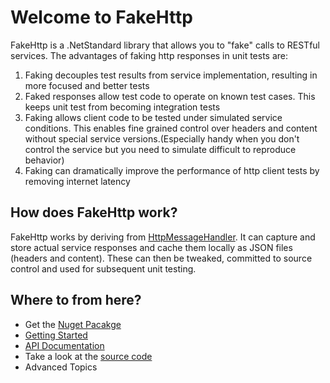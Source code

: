 # Welcome to **FakeHttp**

FakeHttp is a .NetStandard library that allows you to "fake" calls to RESTful services.
The advantages of faking http responses in unit tests are:

1. Faking decouples test results from service implementation, resulting in more focused and better tests
1. Faked responses allow test code to operate on known test cases. This keeps unit test from becoming integration tests
1. Faking allows client code to be tested under simulated service conditions. This enables fine grained control over headers and content without special service versions.(Especially handy when you don't control the service but you need to simulate difficult to reproduce behavior)
1. Faking can dramatically improve the performance of http client tests by removing internet latency

## How does FakeHttp work?

FakeHttp works by deriving from [HttpMessageHandler](xref:System.Net.Http.HttpMessageHandler). It can capture and store actual service responses and cache them locally as JSON files (headers and content). These can then be tweaked, committed to source control and used for subsequent unit testing.

## Where to from here?

- Get the [Nuget Pacakge](https://www.nuget.org/packages/Dkackman.FakeHttp/)
- [Getting Started](articles/GettingStarted.md)
- [API Documentation](api/index.md)
- Take a look at the [source code](https://github.com/dkackman/FakeHttp)
- Advanced Topics